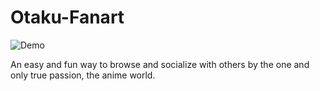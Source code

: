 # Otaku-Fanart
![Demo](https://s2.gifyu.com/images/ezgif.com-gif-maker7d32b978620ccb5f.gif)


An easy and fun way to browse and socialize with others by the one and only true passion, the anime world.
